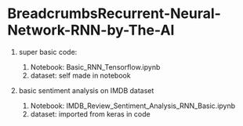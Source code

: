 # BreadcrumbsRecurrent-Neural-Network-RNN-by-The-AI

1. super basic code:
   1.  Notebook: Basic_RNN_Tensorflow.ipynb
   2.  dataset: self made in notebook
   
3. basic sentiment analysis on IMDB dataset
   1. Notebook: IMDB_Review_Sentiment_Analysis_RNN_Basic.ipynb
   2. dataset: imported from keras in code
